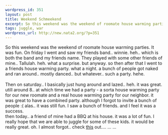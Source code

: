 ```yaml
--- 
wordpress_id: 351
layout: post
title: Weekend Schmeekend
excerpt: So this weekend was the weekend of roomate house warming parties. It was fun. On friday I went and saw my friends band.. winnie. heh.. which is both the band and my friends name. They played with some other friends of mine.. Tallulah. heh. what a surprise. but anyway. so then after that I went to a friends house warming party. what a night. a bunch of people got naked and ran around.. mostly danc...
tags: juggle, war
wordpress_url: http://new.nata2.org/?p=351
---
```

So this weekend was the weekend of roomate house warming parties. It was fun. On friday I went and saw my friends band.. winnie. heh.. which is both the band and my friends name. They played with some other friends of mine.. Tallulah. heh. what a surprise. but anyway. so then after that I went to a friends house warming party. what a night. a bunch of people got naked and ran around.. mostly danced.. but whatever.. such a party. hehe. <br/><br/>Then on saturday.. I basically just hung around and lazed.. heh. it was great. utill around 8.. at which time we had a party - a sorta house warming party for our new roomate and a real house warming party for our neighbor. it was great to have a combined party. although I forgot to invite a bunch of people :( alas.. it was still fun. I saw a bunch of friends. and I feel it was a success.
<br/>then today.. a friend of mine had a BBQ at his house. it was a lot of fun. I really hope that we are able to juggle for some of these kids. it would be really great. oh. I almost forgot.. check <a href="http://www.enterprisemission.com/physics.html">this</a> out.... ... ...
